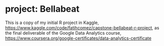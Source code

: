 # project: Bellabeat 
This is a copy of my initial R project in Kaggle, 
https://www.kaggle.com/code/fatihcomez/capstone-bellabeat-r-project,
as the final deliverable of the Google Data Analytics course, 
https://www.coursera.org/google-certificates/data-analytics-certificate
